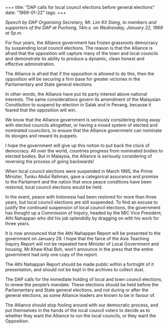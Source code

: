 +++ 
title: "DAP calls for local council elections before general elections"
date: "1969-01-22"
tags:
+++

_Speech by DAP Organising Secretary, Mr. Lim Kit Siang, to members and supporters of the DAP at Puchong, 14m.s. on Wednesday, January 22, 1969 at 5p.m._

For four years, the Alliance government has frozen grassroots democracy by suspending local council elections. The reason is that the Alliance is afraid that the opposition will capture many of the town and local councils and demonstrate its ability to produce a dynamic, clean honest and effective administration.
	
The Alliance is afraid that if the opposition is allowed to do this, then the opposition will be securing a firm base for greater victories in the Parliamentary and State general elections.
	
In other words, the Alliance have put its party interest above national interests. The same considerations govern its amendment of the Malaysian Constitution to suspend by-election in Salak and in Penang, because it feared that the opposition will win.
	
We know that the Alliance government is seriously considering doing away with elected councils altogether, or having a mixed system of elected and nominated councilors, to ensure that the Alliance government can nominate its stooges and reward its puppets.</u>
	
I hope the government will give up this notion to put back the clock of democracy. All over the world, countries progress from nominated bodies to elected bodies. But in Malaysia, the Alliance is seriously considering of reversing the process of going backwards!
	
When local council elections were suspended in March 1965, the Prime Minister, Tunku Abdul Rahman, gave a categorical assurance and promise to the Parliament and the nation that once peace conditions have been restored, local council elections would be held.
	
In the event, peace with Indonesia had been restored for more than three years, but local council elections are still suspended. To find an excuse to justify the continued suspension of local council elections, the government has thought up a Commission of Inquiry, headed by the MIC Vice President, Athi Nahappan who did his job splendidly by dragging on with his work for three years.
	
It is now announced that the Athi Nahappan Report will be presented to the government on January 29. I hope that the farce of the Asis Teaching Inquiry Report will not be repeated here Minister of Local Government and housing. Mr.Khaw Khai Boh, won’t announce in the press that the entire government had only one copy of the report. 
	
The Athi Nahappan Report should be made public within a fortnight of it presentation, and should not be kept in the archives to collect dust.
	
The DAP calls for the immediate holding of local and town council elections, to renew the people’s mandate. These elections should be held before the Parliamentary and State general elections, and not during or after the general elections, as some Alliance leaders are known to be in favour of.
	
The Alliance should stop fooling around with our democratic process, and put themselves in the hands of the local council voters to decide as to whether they want the Alliance to run the local councils, or they  want the Opposition. 

